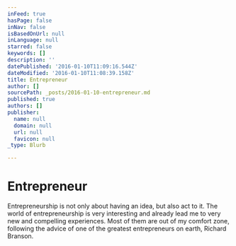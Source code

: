 ```yaml
---
inFeed: true
hasPage: false
inNav: false
isBasedOnUrl: null
inLanguage: null
starred: false
keywords: []
description: ''
datePublished: '2016-01-10T11:09:16.544Z'
dateModified: '2016-01-10T11:08:39.158Z'
title: Entrepreneur
author: []
sourcePath: _posts/2016-01-10-entrepreneur.md
published: true
authors: []
publisher:
  name: null
  domain: null
  url: null
  favicon: null
_type: Blurb

---
```

# Entrepreneur

Entrepreneurship is not only about having an idea, but also act to it. The world of entrepreneurship is very interesting and already lead me to very new and compelling experiences. Most of them are out of my comfort zone, following the advice of one of the greatest entrepreneurs on earth, Richard Branson.
